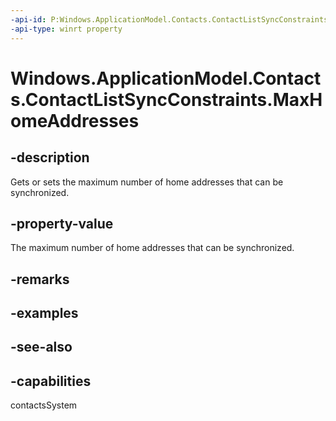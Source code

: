 ```yaml
---
-api-id: P:Windows.ApplicationModel.Contacts.ContactListSyncConstraints.MaxHomeAddresses
-api-type: winrt property
---
```


<!-- Property syntax
public Windows.Foundation.IReference<int> MaxHomeAddresses { get;  set; }
-->

# Windows.ApplicationModel.Contacts.ContactListSyncConstraints.MaxHomeAddresses

## -description
Gets or sets the maximum number of home addresses that can be synchronized.

## -property-value
The maximum number of home addresses that can be synchronized.

## -remarks

## -examples

## -see-also

## -capabilities
contactsSystem
